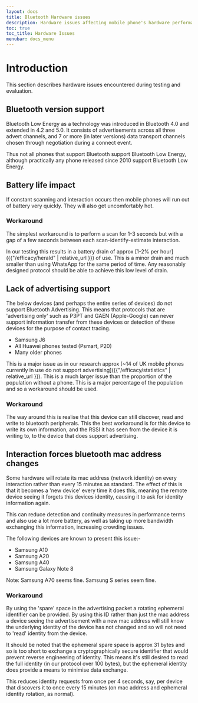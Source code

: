 ```yaml
---
layout: docs
title: Bluetooth Hardware issues
description: Hardware issues affecting mobile phone's hardware performance
toc: true
toc_title: Hardware Issues
menubar: docs_menu
---
```


# Introduction

This section describes hardware issues encountered during testing and 
evaluation.

## Bluetooth version support

Bluetooth Low Energy as a technology was introduced in Bluetooth 4.0 and 
extended in 4.2 and 5.0. It consists of advertisements across all three 
advert channels, and 7 or more (in later versions) data transport channels 
chosen through negotiation during a connect event.

Thus not all phones that support Bluetooth support Bluetooth Low Energy, 
although practically any phone released since 2010 support Bluetooth Low 
Energy.

## Battery life impact

If constant scanning and interaction occurs then mobile phones will run 
out of battery very quickly. They will also get uncomfortably hot.

### Workaround

The simplest workaround is to perform a scan for 1-3 seconds but with a 
gap of a few seconds between each scan-identify-estimate interaction.

In our testing this results in a battery drain of approx [1-2% per hour]({{"/efficacy/herald" | relative_url }}) of 
use. This is a minor drain and much smaller than using WhatsApp for the 
same period of time. Any reasonably designed protocol should be able to 
achieve this low level of drain.

## Lack of advertising support

The below devices (and perhaps the entire series of devices) do not support 
Bluetooth Advertising. This means that protocols that are 'advertising only' 
such as P3PT and GAEN (Apple-Google) can never support information transfer 
from these devices or detection of these devices for the purpose of contact 
tracing.

- Samsung J6
- All Huawei phones tested (Psmart, P20)
- Many older phones

This is a major issue as in our research approx [~14 of UK mobile phones 
currently in use do not support advertising]({{"/efficacy/statistics" | relative_url }}). This is a much 
larger issue than the proportion of the population without a phone. This 
is a major percentage of the population and so a workaround should be used.

### Workaround

The way around this is realise that this device can still discover, read and 
write to bluetooth peripherals. This the best workaround is for this device 
to write its own information, and the RSSI it has seen from the device it 
is writing to, to the device that does support advertising.

## Interaction forces bluetooth mac address changes

Some hardware will rotate its mac address (network identity) on every interaction rather than
every 15 minutes as standard. The effect of this
is that it becomes a 'new device' every time it does this, meaning the remote device
seeing it forgets this devices identity, causing it to ask for identity information again. 

This can reduce
detection and continuity measures in performance terms and also use a lot more battery, as well
as taking up more bandwidth exchanging this information, increasing crowding issues.

The following devices are known to present this issue:-

- Samsung A10
- Samsung A20
- Samsung A40
- Samsung Galaxy Note 8

Note: Samsung A70 seems fine. Samsung S series seem fine.

### Workaround

By using the 'spare' space in the advertising packet a rotating ephemeral identifier can be provided. 
By using this ID rather than just the mac address a device seeing the advertisement with a new mac 
address will still know the underlying identity of the device has not changed and so will not 
need to 'read' identity from the device.

It should be noted that the ephemeral spare space is approx 31 bytes and so is too short to
exchange a cryptographically secure identifier that would prevent reverse engineering of identity.
This means it's still desired to read the full identity (in our protocol over 100 bytes), but
the ephemeral identity does provide a means to minimise data exchange.

This reduces identity requests from once per 4 seconds, say, per device that discovers it to once
every 15 minutes (on mac address and ephemeral identity rotation, as normal).
